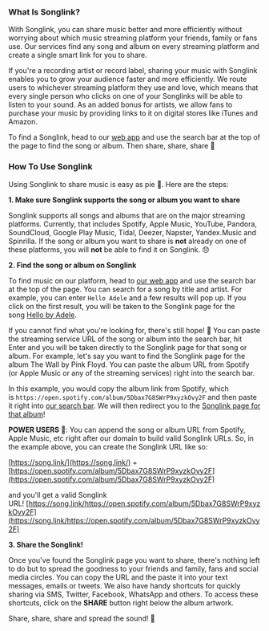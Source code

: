 ### What Is Songlink?

With Songlink, you can share music better and more efficiently without worrying about which music streaming platform your friends, family or fans use. Our services find any song and album on every streaming platform and create a single smart link for you to share.

If you're a recording artist or record label, sharing your music with Songlink enables you to grow your audience faster and more efficiently. We route users to whichever streaming platform they use and love, which means that every single person who clicks on one of your Songlinks will be able to listen to your sound. As an added bonus for artists, we allow fans to purchase your music by providing links to it on digital stores like iTunes and Amazon.

To find a Songlink, head to our [web app](https://song.link) and use the search bar at the top of the page to find the song or album. Then share, share, share 🚀

### How To Use Songlink

Using Songlink to share music is easy as pie 🥧. Here are the steps:

**1. Make sure Songlink supports the song or album you want to share**

Songlink supports all songs and albums that are on the major streaming platforms. Currently, that includes Spotify, Apple Music, YouTube, Pandora, SoundCloud, Google Play Music, Tidal, Deezer, Napster, Yandex.Music and Spinrilla. If the song or album you want to share is **not** already on one of these platforms, you will **not** be able to find it on Songlink. 😞

**2. Find the song or album on Songlink**

To find music on our platform, head to [our web app](https://song.link/) and use the search bar at the top of the page. You can search for a song by title and artist. For example, you can enter `Hello Adele` and a few results will pop up. If you click on the first result, you will be taken to the Songlink page for the song [Hello by Adele](https://song.link/us/i/1051394215).

If you cannot find what you're looking for, there's still hope! 🙏 You can paste the streaming service URL of the song or album into the search bar, hit Enter and you will be taken directly to the Songlink page for that song or album. For example, let's say you want to find the Songlink page for the album The Wall by Pink Floyd. You can paste the album URL from Spotify (or Apple Music or any of the streaming services) right into the search bar.

In this example, you would copy the album link from Spotify, which is `https://open.spotify.com/album/5Dbax7G8SWrP9xyzkOvy2F` and then paste it right into [our search bar](https://song.link/). We will then redirect you to the [Songlink page for that album](https://song.link/album/s/5Dbax7G8SWrP9xyzkOvy2F)!

**POWER USERS** 💪: You can append the song or album URL from Spotify, Apple Music, etc right after our domain to build valid Songlink URLs. So, in the example above, you can create the Songlink URL like so:

[https://song.link/](https://song.link/) + [https://open.spotify.com/album/5Dbax7G8SWrP9xyzkOvy2F](https://open.spotify.com/album/5Dbax7G8SWrP9xyzkOvy2F)

and you'll get a valid Songlink URL! [https://song.link/https://open.spotify.com/album/5Dbax7G8SWrP9xyzkOvy2F](https://song.link/https://open.spotify.com/album/5Dbax7G8SWrP9xyzkOvy2F)

**3. Share the Songlink!**

Once you've found the Songlink page you want to share, there's nothing left to do but to spread the goodness to your friends and family, fans and social media circles. You can copy the URL and the paste it into your text messages, emails or tweets. We also have handy shortcuts for quickly sharing via SMS, Twitter, Facebook, WhatsApp and others. To access these shortcuts, click on the **SHARE** button right below the album artwork.

Share, share, share and spread the sound! 🚀
